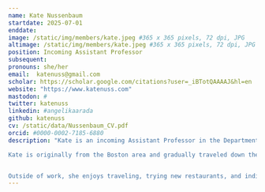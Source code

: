 ```yaml
---
name: Kate Nussenbaum
startdate: 2025-07-01
enddate:
image: /static/img/members/kate.jpeg #365 x 365 pixels, 72 dpi, JPG
altimage: /static/img/members/kate.jpeg #365 x 365 pixels, 72 dpi, JPG
position: Incoming Assistant Professor
subsequent:
pronouns: she/her
email:  katenuss@gmail.com
scholar: https://scholar.google.com/citations?user=_iBTotQAAAAJ&hl=en
website: "https://www.katenuss.com"
mastodon: #
twitter: katenuss
linkedin: #angelikaarada
github: katenuss
cv: /static/data/Nussenbaum_CV.pdf
orcid: #0000-0002-7185-6880
description: "Kate is an incoming Assistant Professor in the Department of Psychological and Brain Sciences at Boston University. She is interested in understanding how learning, memory, and decision-making systems change and shape adaptive behavior across development.

Kate is originally from the Boston area and gradually traveled down the east coast to complete her bachelor's degree at Brown University, her Ph.D. at NYU, and postdoctoral training at Princeton (with a brief stint at Oxford for her master's), before returning back to her home state to launch the lab.


Outside of work, she enjoys traveling, trying new restaurants, and indiscriminately watching TV." 
---
```


